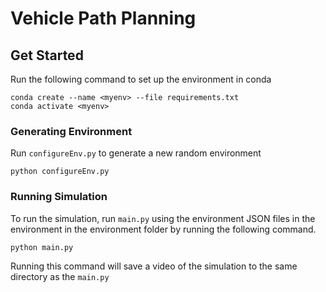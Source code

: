 # Vehicle Path Planning 

## Get Started
Run the following command to set up the environment in conda
```
conda create --name <myenv> --file requirements.txt 
conda activate <myenv>
```

### Generating Environment 
Run ```configureEnv.py``` to generate a new random environment
```
python configureEnv.py
```

### Running Simulation
To run the simulation, run ```main.py``` using the environment JSON files in the environment in the environment folder by running the following command. 
```
python main.py
```
Running this command will save a video of the simulation to the same directory as the ```main.py```
